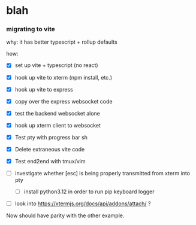 # blah



### migrating to vite
why: it has better typescript + rollup defaults

how:
- [x] set up vite + typescript (no react)
- [x] hook up vite to xterm (npm install, etc.)
- [x] hook up vite to express
- [x] copy over the express websocket code
- [x] test the backend websocket alone
- [x] hook up xterm client to websocket
- [x] Test pty with progress bar sh
- [x] Delete extraneous vite code
- [x] Test end2end with tmux/vim

- [ ] investigate whether [esc] is being properly transmitted from xterm into pty
  - [ ] install python3.12 in order to run pip keyboard logger
- [ ] look into https://xtermjs.org/docs/api/addons/attach/ ? 

Now should have parity with the other example.
